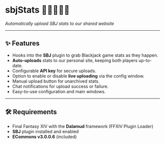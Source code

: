 # sbjStats 🐱‍👩‍💻🏳️‍🌈

*Automatically upload SBJ stats to our shared website*

---

## ✨ Features

- Hooks into the **SBJ** plugin to grab Blackjack game stats as they happen.
- **Auto‑uploads** stats to our personal site, keeping both players up-to-date.
- Configurable **API key** for secure uploads.
- Option to enable or disable **live uploading** via the config window.
- Manual upload button for unarchived stats.
- Chat notifications for upload success or failure.
- Easy-to-use configuration and main windows.

---

## 🛠 Requirements

- Final Fantasy XIV with the **Dalamud** framework (FFXIV Plugin Loader)
- **SBJ** plugin installed and enabled
- **ECommons v3.0.0.6** (included)
